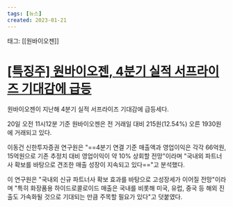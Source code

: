 ```yaml
---
tags: [뉴스]
created: 2023-01-21
---
```


태그: [[원바이오젠]]

# [[특징주] 원바이오젠, 4분기 실적 서프라이즈 기대감에 급등](https://n.news.naver.com/article/417/0000888628?sid=101)
원바이오젠이 지난해 4분기 실적 서프라이즈 기대감에 급등세다.  

20일 오전 11시12분 기준 원바이오젠은 전 거래일 대비 215원(12.54%) 오른 1930원에 거래되고 있다.

이동건 신한투자증권 연구원은 "==4분기 연결 기준 매출액과 영업이익은 각각 66억원, 15억원으로 기존 추정치 대비 영업이익이 약 10% 상회할 전망"이라며 "국내외 파트너사 확보를 바탕으로 견조한 매출 성장이 지속되고 있다=="고 분석했다.

이 연구원은 "국내외 신규 파트너사 확보 효과를 바탕으로 고성장세가 이어질 전망"이라며 "특히 화장품용 하이드로콜로이드 매출은 국내를 비롯해 미국, 유럽, 중국 등 해외 진출도 가속화될 것으로 기대되는 만큼 주목할 필요가 있다"고 덧붙였다.
